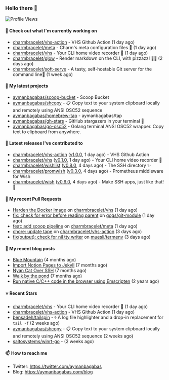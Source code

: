 ### Hello there 👋

![Profile Views](https://komarev.com/ghpvc/?username=aymanbagabas&label=PROFILE+VIEWS)

#### 👷 Check out what I'm currently working on

- [charmbracelet/vhs-action](https://github.com/charmbracelet/vhs-action) - VHS Github Action (1 day ago)
- [charmbracelet/meta](https://github.com/charmbracelet/meta) - Charm&#39;s meta configuration files 🫥 (1 day ago)
- [charmbracelet/vhs](https://github.com/charmbracelet/vhs) - Your CLI home video recorder 📼 (1 day ago)
- [charmbracelet/glow](https://github.com/charmbracelet/glow) - Render markdown on the CLI, with pizzazz! 💅🏻 (2 days ago)
- [charmbracelet/soft-serve](https://github.com/charmbracelet/soft-serve) - A tasty, self-hostable Git server for the command line🍦 (1 week ago)

#### 🌱 My latest projects

- [aymanbagabas/scoop-bucket](https://github.com/aymanbagabas/scoop-bucket) - Scoop Bucket
- [aymanbagabas/shcopy](https://github.com/aymanbagabas/shcopy) - 📋 Copy text to your system clipboard locally and remotely using ANSI OSC52 sequence
- [aymanbagabas/homebrew-tap](https://github.com/aymanbagabas/homebrew-tap) - aymanbagabas/tap
- [aymanbagabas/gh-stars](https://github.com/aymanbagabas/gh-stars) - GitHub stargazers in your terminal 🌟
- [aymanbagabas/go-osc52](https://github.com/aymanbagabas/go-osc52) - Golang terminal ANSI OSC52 wrapper. Copy text to clipboard from anywhere.

#### 🔭 Latest releases I've contributed to

- [charmbracelet/vhs-action](https://github.com/charmbracelet/vhs-action) ([v1.0.0](https://github.com/charmbracelet/vhs-action/releases/tag/v1.0.0), 1 day ago) - VHS Github Action
- [charmbracelet/vhs](https://github.com/charmbracelet/vhs) ([v0.1.0](https://github.com/charmbracelet/vhs/releases/tag/v0.1.0), 1 day ago) - Your CLI home video recorder 📼
- [charmbracelet/wishlist](https://github.com/charmbracelet/wishlist) ([v0.8.0](https://github.com/charmbracelet/wishlist/releases/tag/v0.8.0), 4 days ago) - The SSH directory ✨
- [charmbracelet/promwish](https://github.com/charmbracelet/promwish) ([v0.3.0](https://github.com/charmbracelet/promwish/releases/tag/v0.3.0), 4 days ago) - Prometheus middleware for Wish
- [charmbracelet/wish](https://github.com/charmbracelet/wish) ([v0.6.0](https://github.com/charmbracelet/wish/releases/tag/v0.6.0), 4 days ago) - Make SSH apps, just like that! 💫

#### 🔨 My recent Pull Requests

- [Harden the Docker image](https://github.com/charmbracelet/vhs/pull/49) on [charmbracelet/vhs](https://github.com/charmbracelet/vhs) (1 day ago)
- [fix: check for error before reading parent](https://github.com/gogs/git-module/pull/84) on [gogs/git-module](https://github.com/gogs/git-module) (1 day ago)
- [feat: add scoop pipeline](https://github.com/charmbracelet/meta/pull/59) on [charmbracelet/meta](https://github.com/charmbracelet/meta) (1 day ago)
- [chore: update tape](https://github.com/charmbracelet/vhs-action/pull/4) on [charmbracelet/vhs-action](https://github.com/charmbracelet/vhs-action) (3 days ago)
- [fix(output): check for nil tty writer](https://github.com/muesli/termenv/pull/97) on [muesli/termenv](https://github.com/muesli/termenv) (3 days ago)

#### 📜 My recent blog posts

- [Blue Mountain](https://aymanbagabas.com/blog/2022/06/02/blue-mountain.html) (4 months ago)
- [Import Notion Pages to Jekyll](https://aymanbagabas.com/blog/2022/03/29/import-notion-pages-to-jekyll.html) (7 months ago)
- [Nyan Cat Over SSH](https://aymanbagabas.com/blog/2022/03/25/nyan-cat-over-ssh.html) (7 months ago)
- [Walk by the pond](https://aymanbagabas.com/blog/2022/03/10/walk-by-the-pond.html) (7 months ago)
- [Run native C/C&#43;&#43; code in the browser using Emscripten](https://aymanbagabas.com/blog/2020/11/18/run-native-c-c&#43;&#43;-code-in-the-browser-using-emscripten.html) (2 years ago)

#### ⭐ Recent Stars

- [charmbracelet/vhs](https://github.com/charmbracelet/vhs) - Your CLI home video recorder 📼 (1 day ago)
- [charmbracelet/vhs-action](https://github.com/charmbracelet/vhs-action) - VHS Github Action (1 day ago)
- [bensadeh/tailspin](https://github.com/bensadeh/tailspin) - 🌀 A log file highlighter and a drop-in replacement for `tail -f` (2 weeks ago)
- [aymanbagabas/shcopy](https://github.com/aymanbagabas/shcopy) - 📋 Copy text to your system clipboard locally and remotely using ANSI OSC52 sequence (2 weeks ago)
- [saltosystems/winrt-go](https://github.com/saltosystems/winrt-go) -  (2 weeks ago)

#### 📫 How to reach me

- Twitter: https://twitter.com/aymanbagabas
- Blog: https://aymanbagabas.com/blog
